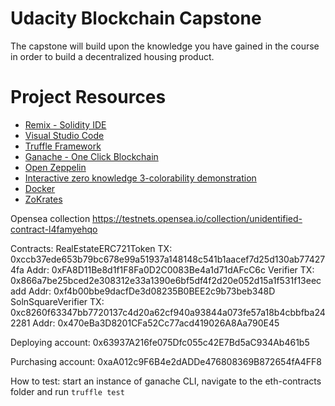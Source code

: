 # Udacity Blockchain Capstone

The capstone will build upon the knowledge you have gained in the course in order to build a decentralized housing product. 

# Project Resources

* [Remix - Solidity IDE](https://remix.ethereum.org/)
* [Visual Studio Code](https://code.visualstudio.com/)
* [Truffle Framework](https://truffleframework.com/)
* [Ganache - One Click Blockchain](https://truffleframework.com/ganache)
* [Open Zeppelin ](https://openzeppelin.org/)
* [Interactive zero knowledge 3-colorability demonstration](http://web.mit.edu/~ezyang/Public/graph/svg.html)
* [Docker](https://docs.docker.com/install/)
* [ZoKrates](https://github.com/Zokrates/ZoKrates)

Opensea collection https://testnets.opensea.io/collection/unidentified-contract-l4famyehqo

Contracts:
RealEstateERC721Token
TX: 0xccb37ede653b79bc678e99a51937a148148c541b1aacef7d25d130ab774274fa
Addr: 0xFA8D11Be8d1f1F8Fa0D2C0083Be4a1d71dAFcC6c
Verifier
TX: 0x866a7be25bced2e308312e33a1390e6bf5df4f2d20e052d15a1f531f13eecadd
Addr: 0xf4b00bbe9dacfDe3d08235B0BEE2c9b73beb348D
SolnSquareVerifier
TX: 0xc8260f63347bb7720137c4d20a62cf940a93844a073fe57a18b4cbbfba242281
Addr: 0x470eBa3D8201CFa52Cc77acd419026A8Aa790E45

Deploying account: 0x63937A216fe075Dfc055c42E7Bd5aC934Ab461b5

Purchasing account: 0xaA012c9F6B4e2dADDe476808369B872654fA4FF8

How to test: start an instance of ganache CLI, navigate to the eth-contracts folder and run `truffle test`
